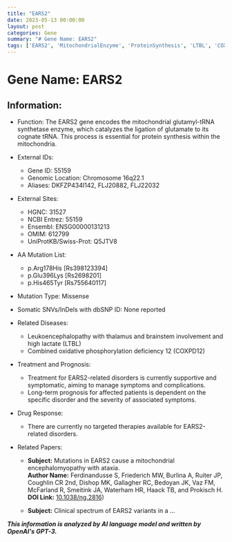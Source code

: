 ```yaml
---
title: "EARS2"
date: 2023-05-13 00:00:00
layout: post
categories: Gene
summary: "# Gene Name: EARS2"
tags: ['EARS2', 'MitochondrialEnzyme', 'ProteinSynthesis', 'LTBL', 'COXPD12', 'SupportiveTreatment', 'NoTargetedTherapies', 'MitochondrialEncephalomyopathy']
---
```


# Gene Name: EARS2

## Information:
- Function: The EARS2 gene encodes the mitochondrial glutamyl-tRNA synthetase enzyme, which catalyzes the ligation of glutamate to its cognate tRNA. This process is essential for protein synthesis within the mitochondria.
- External IDs:  
    - Gene ID: 55159  
    - Genomic Location: Chromosome 16q22.1  
    - Aliases: DKFZP434I142, FLJ20882, FLJ22032  

- External Sites:  
    - HGNC: 31527  
    - NCBI Entrez: 55159  
    - Ensembl: ENSG00000131213  
    - OMIM: 612799  
    - UniProtKB/Swiss-Prot: Q5JTV8  

- AA Mutation List:  
    - p.Arg178His [Rs398123394]  
    - p.Glu396Lys [Rs2698201]  
    - p.His465Tyr [Rs755640117]  

- Mutation Type: Missense  

- Somatic SNVs/InDels with dbSNP ID: None reported  

- Related Diseases:  
  - Leukoencephalopathy with thalamus and brainstem involvement and high lactate (LTBL)  
  - Combined oxidative phosphorylation deficiency 12 (COXPD12)  

- Treatment and Prognosis:  
  - Treatment for EARS2-related disorders is currently supportive and symptomatic, aiming to manage symptoms and complications.  
  - Long-term prognosis for affected patients is dependent on the specific disorder and the severity of associated symptoms.  

- Drug Response:  
  - There are currently no targeted therapies available for EARS2-related disorders.  

- Related Papers:  
  - **Subject:** Mutations in EARS2 cause a mitochondrial encephalomyopathy with ataxia.  
    **Author Name:** Ferdinandusse S, Friederich MW, Burlina A, Ruiter JP, Coughlin CR 2nd, Dishop MK, Gallagher RC, Bedoyan JK, Vaz FM, McFarland R, Smeitink JA, Waterham HR, Haack TB, and Prokisch H.  
    **DOI Link:** [10.1038/ng.2816](https://doi.org/10.1038/ng.2816))  

  - **Subject:** Clinical spectrum of EARS2 variants in a ...


**_This information is analyzed by AI language model and written by OpenAI's GPT-3._**